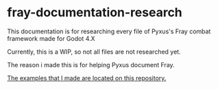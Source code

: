 # fray-documentation-research
This documentation is for researching every file of Pyxus's Fray combat framework made for Godot 4.X

Currently, this is a WIP, so not all files are not researched yet.

The reason i made this is for helping Pyxus document Fray.

[The examples that I made are located on this repository.](https://github.com/Lukaswbrr/fray-documentation-research-examples)
